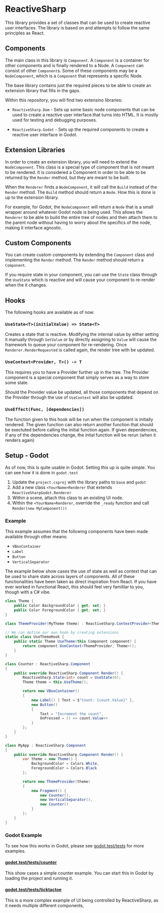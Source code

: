 # ReactiveSharp

This library provides a set of classes that can be used to create
reactive user interfaces. The library is based on and attempts to follow
the same principles as React.

## Components

The main class in this library is `Component`. A `Component` is a
container for other components and is finally rendered to a Node.
A `Component` can consist of other `Component`s. Some of these
components may be a `NodeComponent`, which is a `Component` that
represents a specific Node.

The base library contains just the required pieces to be able to create
an extension library that fills in the gaps.

Within this repository, you will find two extensino libraries:

-   `ReactiveSharp.Dom` - Sets up some basic node components that can be used to
    create a reactive user interface.that turns into HTML. It is mostly used for
    testing and debugging purposes.

-   `ReactiveSharp.Godot` - Sets up the required components to create a
    reactive user interface in Godot.

## Extension Libraries

In order to create an extension library, you will need to extend the
`NodeComponent`. This class is a special type of component that is not
meant to be rendered. It is considered a Component in order to be able
to be returned by the `Render` method, but they are meant to be built.

When the `Renderer` finds a `NodeComponent`, it will call the `Build` instead
of the `Render` method. The `Build` method should return a `Node`. How this is
done is up to the extension library.

For example, for Godot, the `NodeComponent` will return a `Node` that is
a small wrapper around whatever Godot node is being used. This allows
the `Renderer` to be able to build the entire tree of nodes and then
attach them to the parent node without having to worry about the
specifics of the node, making it interface agnostic.

## Custom Components

You can create custom components by extending the `Component` class and
implementing the `Render` method. The `Render` method should return a
`Component`.

If you require state in your component, you can use the `State` class
through the `UseState` which is reactive and will cause your component
to re-render when the it changes.

## Hooks

The following hooks are available as of now:

### `UseState<T>(initialValue) => State<T>`

Creates a state that is reactive. Modifying the internal value by either
setting it manually through `SetValue` or by directly assigning to
`Value` will cause the framework to queue your component for
re-rendering. Once `Renderer.RenderRequested` is called again, the
render tree with be updated.

### `UseContext<Provider, T>() -> T`

This requires you to have a Provider further up in the tree. The
Provider component is a special component that simply serves as a way to
store some state.

Should the Provider value be updated, all those components that depend
on the Provider through the use of `UseContext` will also be updated.

### `UseEffect(Func, [dependencies])`

The function given to this hook will be run when the component is
initially rendered. The given function can also return another function
that should be exectuted before calling the initial function again. If
given dependencies, if any of the dependencies change, the intial
function will be rerun (when it renders again)

## Setup - Godot

As of now, this is quite usable in Godot. Setting this up is quite
simple. You can see how it is done in `godot.test`

1. Update the `project.csproj` with the library paths to `base` and `godot`
2. Add a new class `<YourName>Renderer` that extends `ReactiveSharpGodot.Renderer`
3. Within a scene, attach this class to an existing UI node.
4. Within the `<YourName>Renderer`, override the `_ready` function and call `Render(new MyComponent())`

### Example

This example assumes that the following components have been made available
through other means:

-   `VBoxContainer`
-   `Label`
-   `Button`
-   `VerticalSeparator`

The example below show cases the use of state as well as context that
can be used to share state across layers of components. All of these
functionalities have been taken as direct inspiration from React. If you
have ever worked in functional React, this should feel very famililar to
you, though with a C# vibe.

```csharp
class Theme {
	public Color BackgroundColor { get; set; }
	public Color ForegroundColor { get; set; }
}

class ThemeProvider(MyTheme theme) : ReactiveSharp.ContextProvider<Theme>(theme) { }

// We can define our own hook by creating extensions
static class UseThemeHook {
	public static Theme UseTheme(this Component component) {
		return component.UseContext<ThemeProvider, Theme>();
	}
}

class Counter : ReactiveSharp.Component
{
	public override ReactiveSharp.Component Render() {
		ReactiveSharp.State<int> count = UseState(0);
		Theme theme = this.UseTheme();

		return new VBoxContainer()
		{
			new Label() { Text = $"Count: {count.Value}" },
			new Button()
			{
				Text = "Increment the count",
				OnPressed = () => count.Value++
			}
		};
	}
}

class MyApp : ReactiveSharp.Component
{
	public override ReactiveSharp.Component Render() {
		var theme = new Theme() {
			BackgroundColor = Colors.White,
			ForegroundColor = Colors.Black
		};

		return new ThemeProvider(theme)
		{
			new Fragment() {
				new Counter(),
				new VerticalSeparator(),
				new Counter()
			}
		};
	}
}
```

### Godot Example

To see how this works in Godot, please see [godot.test/tests](./godot.test/tests) for more examples.

#### [godot.test/tests/counter](./godot.test/tests/counter)

This show cases a simple counter example. You can start this in Godot by loading the project and running it.

#### [godot.test/tests/ticktactoe](./godot.test/tests/tictactoe)

This is a more complex example of UI being controlled by ReactiveSharp, as it needs multiple different components,
